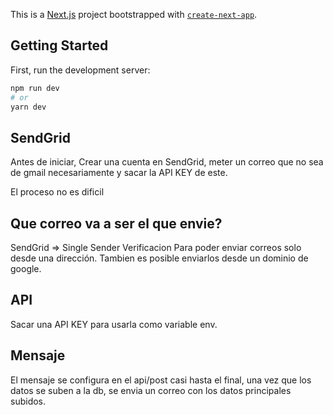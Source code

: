 This is a [Next.js](https://nextjs.org/) project bootstrapped with [`create-next-app`](https://github.com/vercel/next.js/tree/canary/packages/create-next-app).

## Getting Started

First, run the development server:

```bash
npm run dev
# or
yarn dev
```
## SendGrid
Antes de iniciar, Crear una cuenta en SendGrid, meter un correo que no sea de gmail necesariamente y sacar la API KEY de este.

El proceso no es dificil

## Que correo va a ser el que envie?
SendGrid  => Single Sender Verificacion
Para poder enviar correos solo desde una dirección.
Tambien es posible enviarlos desde un dominio de google.


## API
Sacar una API KEY para usarla como variable env.

## Mensaje
El mensaje se configura en el api/post casi hasta el final, una vez que los datos se suben a la db, se envia un correo con los datos principales subidos.
